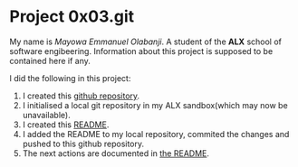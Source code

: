 # Project 0x03.git

My name is *Mayowa Emmanuel Olabanji*. A student of the  **ALX** school of software engibeering.
Information about this project is supposed to be contained here if any.

I did the following in this project:
1. I created this [github repository](https://github.com/ome94/alx-zero_day).
2. I initialised a local git repository in my ALX sandbox(which may now be unavailable).
3. I created this [README](./README.md).
4. I added the README to my local repository, commited the changes and pushed to this github repository.
5. The next actions are documented in [the README](./0x03-git/README.md).